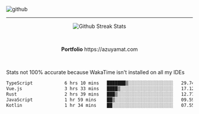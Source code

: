 ![github](https://media.discordapp.net/attachments/881363147364118528/1142610121697021952/background.png?width=1000&height=300)<br>
___
<p align="center">
  <img alt="Github Streak Stats" src="https://streak-stats.demolab.com?user=Azuyamat&theme=transparent&hide_border=true"/>
</p><br>
<p align="center">
      <strong>Portfolio</strong> https://azuyamat.com
</p><br>

Stats not 100% accurate because WakaTime isn't installed on all my IDEs
<!--START_SECTION:waka-->

```txt
TypeScript            6 hrs 10 mins   ███████▒░░░░░░░░░░░░░░░░░   29.74 %
Vue.js                3 hrs 33 mins   ████▒░░░░░░░░░░░░░░░░░░░░   17.12 %
Rust                  2 hrs 39 mins   ███▒░░░░░░░░░░░░░░░░░░░░░   12.77 %
JavaScript            1 hr 59 mins    ██▒░░░░░░░░░░░░░░░░░░░░░░   09.59 %
Kotlin                1 hr 34 mins    ██░░░░░░░░░░░░░░░░░░░░░░░   07.55 %
```

<!--END_SECTION:waka-->
